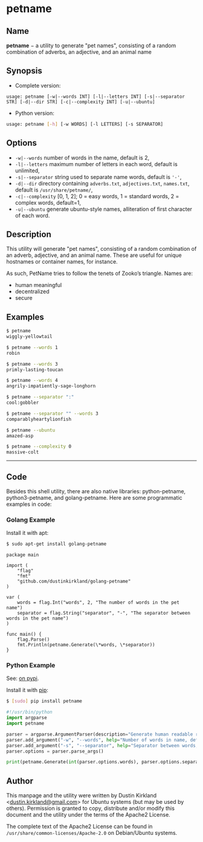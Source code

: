 # petname

## Name

**petname** − a utility to generate "pet names", consisting of a random combination of adverbs, an adjective, and an animal name

## Synopsis

- Complete version:
```
usage: petname [-w|--words INT] [-l|--letters INT] [-s|--separator STR] [-d|--dir STR] [-c|--complexity INT] [-u|--ubuntu]
```

- Python version:
```bash
usage: petname [-h] [-w WORDS] [-l LETTERS] [-s SEPARATOR]
```

## Options
- `-w|--words` number of words in the name, default is 2,
- `-l|--letters` maximum number of letters in each word, default is unlimited,
- `-s|--separator` string used to separate name words, default is `'-'`,
- `-d|--dir` directory containing `adverbs.txt`, `adjectives.txt`, `names.txt`, default is `/usr/share/petname/`,
- `-c|--complexity` [0, 1, 2]; 0 = easy words, 1 = standard words, 2 = complex words, default=1,
- `-u|--ubuntu` generate ubuntu-style names, alliteration of first character of each word.

## Description

This utility will generate "pet names", consisting of a random combination of an adverb, adjective, and an animal name. These are useful for unique hostnames or container names, for instance.

As such, PetName tries to follow the tenets of Zooko’s triangle. Names are:

- human meaningful
- decentralized
- secure

## Examples

```bash
$ petname
wiggly-yellowtail

$ petname --words 1
robin

$ petname --words 3
primly-lasting-toucan

$ petname --words 4
angrily-impatiently-sage-longhorn

$ petname --separator ":"
cool:gobbler

$ petname --separator "" --words 3
comparablyheartylionfish

$ petname --ubuntu
amazed-asp

$ petname --complexity 0
massive-colt
```

----

## Code

Besides this shell utility, there are also native libraries: python-petname, python3-petname, and golang-petname. Here are some programmatic examples in code:

### **Golang Example**
Install it with apt:
```bash
$ sudo apt-get install golang-petname
```

```golang
package main

import (
	"flag"
	"fmt"
	"github.com/dustinkirkland/golang-petname"
)

var (
	words = flag.Int("words", 2, "The number of words in the pet name")
	separator = flag.String("separator", "-", "The separator between words in the pet name")
)

func main() {
	flag.Parse()
	fmt.Println(petname.Generate(\*words, \*separator))
}
```

### **Python Example**
See: [on pypi](https://pypi.python.org/pypi/petname).

Install it with [pip](https://pip.pypa.io/):
```bash
$ [sudo] pip install petname
```

```python
#!/usr/bin/python
import argparse
import petname

parser = argparse.ArgumentParser(description="Generate human readable random names")
parser.add_argument("-w", "--words", help="Number of words in name, default=2", default=2)
parser.add_argument("-s", "--separator", help="Separator between words, default='-'", default="-")
parser.options = parser.parse_args()

print(petname.Generate(int(parser.options.words), parser.options.separator))
```

## Author

This manpage and the utility were written by Dustin Kirkland &lt;dustin.kirkland@gmail.com&gt; for Ubuntu systems (but may be used by others). Permission is granted to copy, distribute and/or modify this document and the utility under the terms of the Apache2 License.

The complete text of the Apache2 License can be found in `/usr/share/common-licenses/Apache-2.0` on Debian/Ubuntu systems.
